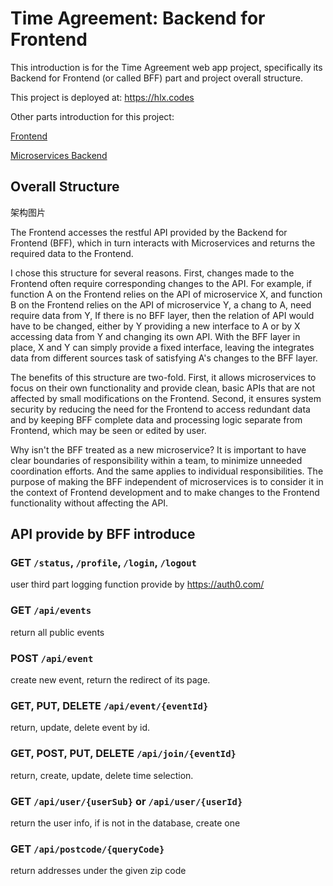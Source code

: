 # Time Agreement: Backend for Frontend

This introduction is for the Time Agreement web app project, 
specifically its Backend for Frontend (or called BFF) part 
and project overall structure.

This project is deployed at: <https://hlx.codes>

Other parts introduction for this project:

[Frontend](https://github.com/helunxing/heroku-page/tree/release/client)

[Microservices Backend](https://github.com/helunxing/microservices-backend)

## Overall Structure

架构图片

The Frontend accesses the restful API provided by the Backend for Frontend (BFF), 
which in turn interacts with Microservices and returns the required data to the Frontend.

I chose this structure for several reasons. 
First, changes made to the Frontend often require corresponding changes to the API. 
For example, if function A on the Frontend relies on the API of microservice X, 
and function B on the Frontend relies on the API of microservice Y, 
a chang to A, need require data from Y, 
If there is no BFF layer, then the relation of API would have to be changed, 
either by Y providing a new interface to A 
or by X accessing data from Y and changing its own API.
With the BFF layer in place, X and Y can simply provide a fixed interface, 
leaving the integrates data from different sources task of satisfying A's changes to the BFF layer.

The benefits of this structure are two-fold. 
First, it allows microservices to focus on their own functionality and provide clean, basic APIs 
that are not affected by small modifications on the Frontend. 
Second, it ensures system security by reducing the need for the Frontend to access redundant data 
and by keeping BFF complete data and processing logic separate from Frontend, which may be seen or edited by user.

Why isn't the BFF treated as a new microservice? 
It is important to have clear boundaries of responsibility within a team, 
to minimize unneeded coordination efforts.
And the same applies to individual responsibilities. 
The purpose of making the BFF independent of microservices is to consider it in the context of Frontend development 
and to make changes to the Frontend functionality without affecting the API.

## API provide by BFF introduce

### GET `/status`, `/profile`, `/login`, `/logout`

user third part logging function provide by <https://auth0.com/>

### GET `/api/events`

return all public events

### POST `/api/event`

create new event, return the redirect of its page.

### GET, PUT, DELETE  `/api/event/{eventId}`

return, update, delete event by id.

### GET, POST, PUT, DELETE `/api/join/{eventId}`

return, create, update, delete time selection.

### GET `/api/user/{userSub}` or `/api/user/{userId}`

return the user info, if is not in the database, create one

### GET `/api/postcode/{queryCode}`

return addresses under the given zip code
